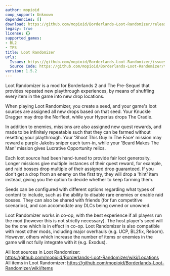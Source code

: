 ```yaml
---
author: mopioid
coop_support: Unknown
dependencies: []
download: https://github.com/mopioid/Borderlands-Loot-Randomizer/releases/tag/1.5.2
legacy: true
license: {}
supported_games:
- BL2
- TPS
title: Loot Randomizer
urls:
  Issues: https://github.com/mopioid/Borderlands-Loot-Randomizer/issues
  Source Code: https://github.com/mopioid/Borderlands-Loot-Randomizer/tree/main
version: 1.5.2
---
```

Loot Randomizer is a mod for Borderlands 2 and The Pre-Sequel that provides repeated new playthrough experiences, by means of shuffling every item in the game into new drop locations.

When playing Loot Randomizer, you create a seed, and your game's loot sources are assigned all new drops based on that seed. Your Knuckle Dragger may drop the Norfleet, while your Hyperius drops The Cradle.

In addition to enemies, missions are also assigned new quest rewards, and made to be infinitely repeatable such that they can be farmed without resetting your playthrough. Your 'Shoot This Guy In The Face' mission may reward a purple Jakobs sniper each turn-in, while your 'Beard Makes The Man' mission gives Lucrative Opportunity relics.

Each loot source had been hand-tuned to provide fair loot generosity. Longer missions give multiple instances of their quest reward, for example, and raid bosses drop multiple of their assigned drop guaranteed. If you don't get a drop from an enemy on the first try, they will drop a 'hint' item instead, giving you the option to decide whether to keep farming them.

Seeds can be configured with different options regarding what types of content to include, such as the ability to disable rare enemies or enable raid bosses. They can also be shared with friends (for fun competitive scenarios), and can accomodate any DLCs being owned or unowned.

Loot Randomizer works in co-op, with the best experience if all players run the mod (however this is not strictly necessary). The host player's seed will be the one which is in effect in co-op. Loot Randomizer is also compatible with most other mods, including major overhauls (e.g. UCP, BL2fix, Reborn). However, others which increase the number of items or enemies in the game will not fully integrate with it (e.g. Exodus).

All loot sources in Loot Randomizer:
https://github.com/mopioid/Borderlands-Loot-Randomizer/wiki/Locations
All items in Loot Randomizer:
https://github.com/mopioid/Borderlands-Loot-Randomizer/wiki/Items